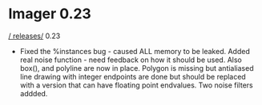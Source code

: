 # Imager 0.23

[ / ](..) [releases/](./) 0.23

- Fixed the %instances bug - caused ALL memory to be leaked.  Added real noise function - need feedback on how it should  be used. Also box(), and polyline are now in place.  Polygon  is missing but antialiased line drawing with integer endpoints are  done but should be replaced with a version that can have   floating point endvalues. Two noise filters addded.